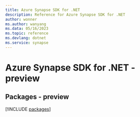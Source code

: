 ```yaml
---
title: Azure Synapse SDK for .NET
description: Reference for Azure Synapse SDK for .NET
author: wonner
ms.author: wanyang
ms.data: 05/16/2023
ms.topic: reference
ms.devlang: dotnet
ms.service: synapse
---
```

# Azure Synapse SDK for .NET - preview
## Packages - preview
[!INCLUDE [packages](synapse-index.md)]